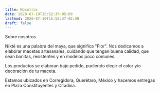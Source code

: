 ```yaml
---
title: Nosotros
date: 2020-07-10T15:52:37-05:00
lastmod: 2020-07-10T15:52:37-05:00
draft: false
---
```


Sobre nosotros

<!--more-->

Nikté es una palabra del maya, que significa "Flor". 
Nos dedicamos a elaborar macetas artesanales, cuidando que tengan buena calidad, que sean bonitas, resistentes y en modelos poco comunes.

Los productos se elaboran bajo pedido, pudiendo elegir el color y/o decoración de tu maceta.

Estamos ubicados en Corregidora, Querétaro, México y hacemos entregas en Plaza Constituyentes y Citadina.